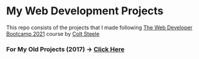 # My Web Development Projects

This repo consists of the projects that I made following [The Web Developer Bootcamp 2021](https://www.udemy.com/course/the-web-developer-bootcamp/) course by [Colt Steele](https://www.linkedin.com/in/coltsteele/)

### For My Old Projects (2017) -> [Click Here](./old-projects/index.html)
